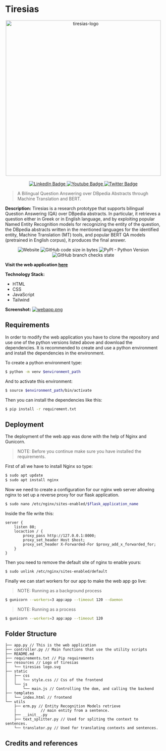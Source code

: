 # Tiresias

<div id="header" align="center"><img src='https://svgshare.com/i/jLd.svg' title='tiresias-logo' width="500px" />
	<div id="badges">
		<br/>
		<a href="your-linkedin-URL">
		    <img src="https://img.shields.io/badge/LinkedIn-blue?style=for-the-badge&logo=linkedin&logoColor=white" alt="LinkedIn Badge"/>
  </a>
  <a href="your-youtube-URL">
    <img src="https://img.shields.io/badge/YouTube-red?style=for-the-badge&logo=youtube&logoColor=white" alt="Youtube Badge"/>
  </a>
  <a href="your-twitter-URL">
    <img src="https://img.shields.io/badge/Twitter-blue?style=for-the-badge&logo=twitter&logoColor=white" alt="Twitter Badge"/>
  </a>
</div>
</div>


> A Bilingual Question Answering over DBpedia Abstracts through Machine Translation and BERT.

**Description:** Tiresias is a research prototype that supports bilingual Question Answering (QA) over DBpedia abstracts. In particular, it retrieves a question either in Greek or in English language, and by exploiting popular Named Entity Recognition models for recognizing the entity of the question, the DBpedia abstracts written in the mentioned languages for the identified entity, Machine Translation (MT) tools, and popular BERT QA models (pretrained in English corpus), it produces the final answer.
<div align="center">
<img alt="Website" src="https://img.shields.io/website?down_color=red&down_message=down&label=Website Status&up_color=green&up_message=up&url=http%3A%2F%2Fwww.tiresias.com">
<img alt="GitHub code size in bytes" src="https://img.shields.io/github/languages/code-size/mbastakis/Tiresias">
<img alt="PyPI - Python Version" src="https://img.shields.io/pypi/pyversions/torch">
<img alt="GitHub branch checks state" src="https://img.shields.io/github/checks-status/mbastakis/Tiresias/master">
 </div>
 
**Visit the web application [here](http://www.tiresias.fun)** 

**Technology Stack:**
- HTML
- CSS
- JavaScript
- Tailwind

**Screenshot:**
[![webapp.png](https://i.postimg.cc/QxdHzvPm/webapp.png)](https://postimg.cc/yW21gp73)

## Requirements
In order to modify the web application you have to clone the repository and use one of the python versions listed above and download the dependencies. It is recommended to create and use a python environment and install the dependencies in the environment.

To create a python environment type:
```bash
$ python -m venv $environment_path
```
And to activate this environment: 
```bash
$ source $environment_path/bin/activate
```
Then you can install the dependencies like this:
```bash
$ pip install -r requirement.txt
```
## Deployment
The deployment of the web app was done with the help of Nginx and Gunicorn.
> NOTE: Before you continue make sure you have installed the requirements.

First of all we have to install Nginx so type:
```bash
$ sudo apt update
$ sudo apt install nginx
```
Now we need to create a configuration for our nginx web server allowing nginx to set up a reverse proxy for our flask application. 
```bash
$ sudo nano /etc/nginx/sites-enabled/$flask_application_name
```
Inside the file write this:
```
server {
	listen 80;
	locaction / {
		proxy_pass http://127.0.0.1:8000;
		proxy_set_header Host $host;
		proxy_set_header X-Forwarded-For $proxy_add_x_forwarded_for;
	}
}
```
Then you need to remove the default site of nginx to enable yours:
```bash
$ sudo unlink /etc/nginx/sites-enabled/default
```
Finally we can start workers for our app to make the web app go live:
> NOTE:  Running as a background process
```bash
$ gunicorn --workers=3 app:app --timeout 120 --daemon
```
> NOTE: Running as a  process

```bash
$ gunicorn --workers=3 app:app --timeout 120
```
## Folder Structure
```
├── app.py // This is the web application
├── controller.py // Main functions that use the utility scripts
├── README.md
├── requirements.txt // Pip requirements
├── resources // Logo of tiresias 
│   └── tiresias logo.svg
├── static
│   ├── css
│   │   └── style.css // Css of the frontend
│   └── js
│       └── main.js // Controlling the dom, and calling the backend
├── templates
│   └── index.html // frontend
└── utils
    ├── erm.py // Entity Recognition Models retrieve 
    |		    // main entity from a sentence.
    ├── __init__.py
    ├── text_splitter.py // Used for spliting the context to sentences.
    └── translator.py // Used for translating contexts and sentences.

```
## Credits and references
